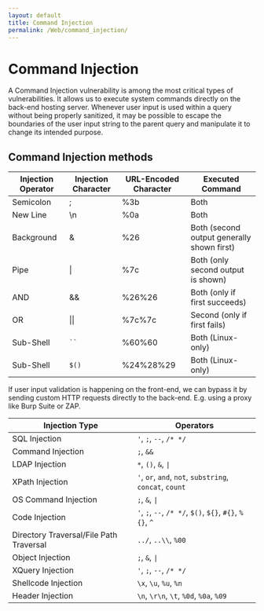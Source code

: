 ```yaml
---
layout: default
title: Command Injection
permalink: /Web/command_injection/
---
```


# Command Injection

A Command Injection vulnerability is among the most critical types of vulnerabilities. It allows us to execute system commands directly on the back-end hosting server. Whenever user input is used within a query without being properly sanitized, it may be possible to escape the boundaries of the user input string to the parent query and manipulate it to change its intended purpose.

## Command Injection methods

<table>
  <thead>
    <tr>
      <th>Injection Operator</th>
      <th>Injection Character</th>
      <th>URL-Encoded Character</th>
      <th>Executed Command</th>
    </tr>
  </thead>
  <tbody>
    <tr>
      <td>Semicolon</td>
      <td>;</td>
      <td>%3b</td>
      <td>Both</td>
    </tr>
    <tr>
      <td>New Line</td>
      <td>\n</td>
      <td>%0a</td>
      <td>Both</td>
    </tr>
    <tr>
      <td>Background</td>
      <td>&amp;</td>
      <td>%26</td>
      <td>Both (second output generally shown first)</td>
    </tr>
    <tr>
      <td>Pipe</td>
      <td>|</td>
      <td>%7c</td>
      <td>Both (only second output is shown)</td>
    </tr>
    <tr>
      <td>AND</td>
      <td>&amp;&amp;</td>
      <td>%26%26</td>
      <td>Both (only if first succeeds)</td>
    </tr>
    <tr>
      <td>OR</td>
      <td>||</td>
      <td>%7c%7c</td>
      <td>Second (only if first fails)</td>
    </tr>
    <tr>
      <td>Sub-Shell</td>
      <td><code>``</code></td>
      <td>%60%60</td>
      <td>Both (Linux-only)</td>
    </tr>
    <tr>
      <td>Sub-Shell</td>
      <td><code>$()</code></td>
      <td>%24%28%29</td>
      <td>Both (Linux-only)</td>
    </tr>
  </tbody>
</table>

If user input validation is happening on the front-end, we can bypass it by sending custom HTTP requests directly to the back-end. E.g. using a proxy like Burp Suite or ZAP.

<table>
  <thead>
    <tr>
      <th>Injection Type</th>
      <th>Operators</th>
    </tr>
  </thead>
  <tbody>
    <tr>
      <td>SQL Injection</td>
      <td><code>'</code>, <code>;</code>, <code>--</code>, <code>/* */</code></td>
    </tr>
    <tr>
      <td>Command Injection</td>
      <td><code>;</code>, <code>&amp;&amp;</code></td>
    </tr>
    <tr>
      <td>LDAP Injection</td>
      <td><code>*</code>, <code>()</code>, <code>&amp;</code>, <code>|</code></td>
    </tr>
    <tr>
      <td>XPath Injection</td>
      <td><code>'</code>, <code>or</code>, <code>and</code>, <code>not</code>, <code>substring</code>, <code>concat</code>, <code>count</code></td>
    </tr>
    <tr>
      <td>OS Command Injection</td>
      <td><code>;</code>, <code>&amp;</code>, <code>|</code></td>
    </tr>
    <tr>
      <td>Code Injection</td>
      <td><code>'</code>, <code>;</code>, <code>--</code>, <code>/* */</code>, <code>$()</code>, <code>${}</code>, <code>#{}</code>, <code>%{}</code>, <code>^</code></td>
    </tr>
    <tr>
      <td>Directory Traversal/File Path Traversal</td>
      <td><code>../</code>, <code>..\\</code>, <code>%00</code></td>
    </tr>
    <tr>
      <td>Object Injection</td>
      <td><code>;</code>, <code>&amp;</code>, <code>|</code></td>
    </tr>
    <tr>
      <td>XQuery Injection</td>
      <td><code>'</code>, <code>;</code>, <code>--</code>, <code>/* */</code></td>
    </tr>
    <tr>
      <td>Shellcode Injection</td>
      <td><code>\x</code>, <code>\u</code>, <code>%u</code>, <code>%n</code></td>
    </tr>
    <tr>
      <td>Header Injection</td>
      <td><code>\n</code>, <code>\r\n</code>, <code>\t</code>, <code>%0d</code>, <code>%0a</code>, <code>%09</code></td>
    </tr>
  </tbody>
</table>



